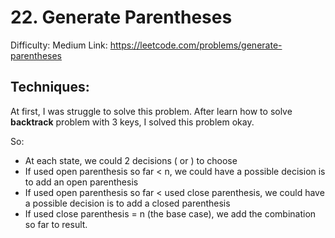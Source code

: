 # 22. Generate Parentheses
Difficulty: Medium
Link: https://leetcode.com/problems/generate-parentheses

## Techniques:
At first, I was struggle to solve this problem. After learn how to solve **backtrack** problem with 3 keys, I solved this problem okay.

So:
* At each state, we could 2 decisions ( or ) to choose
* If used open parenthesis so far < n, we could have a possible decision is to add an open parenthesis
* If used open parenthesis so far < used close parenthesis, we could have a possible decision is to add a closed parenthesis
* If used close parenthesis = n (the base case), we add the combination so far to result. 